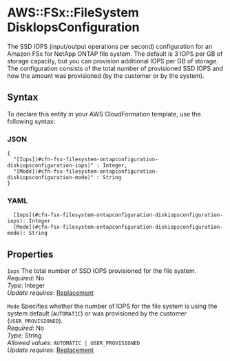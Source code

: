 # AWS::FSx::FileSystem DiskIopsConfiguration<a name="aws-properties-fsx-filesystem-ontapconfiguration-diskiopsconfiguration"></a>

The SSD IOPS \(input/output operations per second\) configuration for an Amazon FSx for NetApp ONTAP file system\. The default is 3 IOPS per GB of storage capacity, but you can provision additional IOPS per GB of storage\. The configuration consists of the total number of provisioned SSD IOPS and how the amount was provisioned \(by the customer or by the system\)\.

## Syntax<a name="aws-properties-fsx-filesystem-ontapconfiguration-diskiopsconfiguration-syntax"></a>

To declare this entity in your AWS CloudFormation template, use the following syntax:

### JSON<a name="aws-properties-fsx-filesystem-ontapconfiguration-diskiopsconfiguration-syntax.json"></a>

```
{
  "[Iops](#cfn-fsx-filesystem-ontapconfiguration-diskiopsconfiguration-iops)" : Integer,
  "[Mode](#cfn-fsx-filesystem-ontapconfiguration-diskiopsconfiguration-mode)" : String
}
```

### YAML<a name="aws-properties-fsx-filesystem-ontapconfiguration-diskiopsconfiguration-syntax.yaml"></a>

```
  [Iops](#cfn-fsx-filesystem-ontapconfiguration-diskiopsconfiguration-iops): Integer
  [Mode](#cfn-fsx-filesystem-ontapconfiguration-diskiopsconfiguration-mode): String
```

## Properties<a name="aws-properties-fsx-filesystem-ontapconfiguration-diskiopsconfiguration-properties"></a>

`Iops`  <a name="cfn-fsx-filesystem-ontapconfiguration-diskiopsconfiguration-iops"></a>
The total number of SSD IOPS provisioned for the file system\.  
*Required*: No  
*Type*: Integer  
*Update requires*: [Replacement](https://docs.aws.amazon.com/AWSCloudFormation/latest/UserGuide/using-cfn-updating-stacks-update-behaviors.html#update-replacement)

`Mode`  <a name="cfn-fsx-filesystem-ontapconfiguration-diskiopsconfiguration-mode"></a>
Specifies whether the number of IOPS for the file system is using the system default \(`AUTOMATIC`\) or was provisioned by the customer \(`USER_PROVISIONED`\)\.  
*Required*: No  
*Type*: String  
*Allowed values*: `AUTOMATIC | USER_PROVISIONED`  
*Update requires*: [Replacement](https://docs.aws.amazon.com/AWSCloudFormation/latest/UserGuide/using-cfn-updating-stacks-update-behaviors.html#update-replacement)